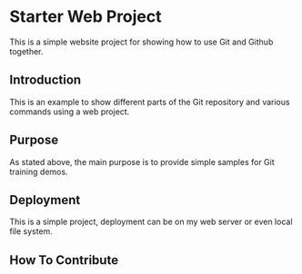 # Starter Web Project

This is a simple website project for
showing how to use Git and Github together.

## Introduction

This is an example to show different parts
of the Git repository and various commands 
using a web project.

## Purpose

As stated above, the main purpose is to 
provide simple samples for Git training 
demos.

## Deployment

This is a simple project, deployment
can be on my web server or even local
file system.

## How To Contribute